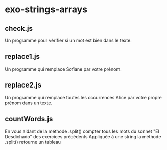 # exo-strings-arrays

## check.js

Un programme pour vérifier si un mot est bien dans le texte.

## replace1.js

Un programme qui remplace Sofiane par votre prénom.

## replace2.js

Un programme qui remplace toutes les occurrences Alice par votre propre prénom dans un texte.

## countWords.js

En vous aidant de la méthode .split() compter tous les mots du sonnet "El Desdichado" des exercices précédents Appliquée à une string la méthode .split() retourne un tableau

